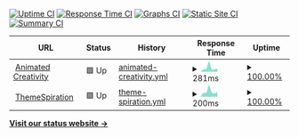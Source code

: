 [![Uptime CI](https://github.com/animatedcreativity/up/workflows/Uptime%20CI/badge.svg)](https://github.com/animatedcreativity/up/actions?query=workflow%3A%22Uptime+CI%22)
[![Response Time CI](https://github.com/animatedcreativity/up/workflows/Response%20Time%20CI/badge.svg)](https://github.com/animatedcreativity/up/actions?query=workflow%3A%22Response+Time+CI%22)
[![Graphs CI](https://github.com/animatedcreativity/up/workflows/Graphs%20CI/badge.svg)](https://github.com/animatedcreativity/up/actions?query=workflow%3A%22Graphs+CI%22)
[![Static Site CI](https://github.com/animatedcreativity/up/workflows/Static%20Site%20CI/badge.svg)](https://github.com/animatedcreativity/up/actions?query=workflow%3A%22Static+Site+CI%22)
[![Summary CI](https://github.com/animatedcreativity/up/workflows/Summary%20CI/badge.svg)](https://github.com/animatedcreativity/up/actions?query=workflow%3A%22Summary+CI%22)

<!--start: status pages-->
<!-- This summary is generated by Upptime (https://github.com/upptime/upptime) -->
<!-- Do not edit this manually, your changes will be overwritten -->
<!-- prettier-ignore -->
| URL | Status | History | Response Time | Uptime |
| --- | ------ | ------- | ------------- | ------ |
| <img alt="" src="https://favicons.githubusercontent.com/animatedcreativity.com" height="13"> [Animated Creativity](https://animatedcreativity.com/) | 🟩 Up | [animated-creativity.yml](https://github.com/animatedcreativity/up/commits/HEAD/history/animated-creativity.yml) | <details><summary><img alt="Response time graph" src="./graphs/animated-creativity/response-time-week.png" height="20"> 281ms</summary><br><a href="https://up.ylo.one/history/animated-creativity"><img alt="Response time 259" src="https://img.shields.io/endpoint?url=https%3A%2F%2Fraw.githubusercontent.com%2Fanimatedcreativity%2Fup%2FHEAD%2Fapi%2Fanimated-creativity%2Fresponse-time.json"></a><br><a href="https://up.ylo.one/history/animated-creativity"><img alt="24-hour response time 347" src="https://img.shields.io/endpoint?url=https%3A%2F%2Fraw.githubusercontent.com%2Fanimatedcreativity%2Fup%2FHEAD%2Fapi%2Fanimated-creativity%2Fresponse-time-day.json"></a><br><a href="https://up.ylo.one/history/animated-creativity"><img alt="7-day response time 281" src="https://img.shields.io/endpoint?url=https%3A%2F%2Fraw.githubusercontent.com%2Fanimatedcreativity%2Fup%2FHEAD%2Fapi%2Fanimated-creativity%2Fresponse-time-week.json"></a><br><a href="https://up.ylo.one/history/animated-creativity"><img alt="30-day response time 270" src="https://img.shields.io/endpoint?url=https%3A%2F%2Fraw.githubusercontent.com%2Fanimatedcreativity%2Fup%2FHEAD%2Fapi%2Fanimated-creativity%2Fresponse-time-month.json"></a><br><a href="https://up.ylo.one/history/animated-creativity"><img alt="1-year response time 259" src="https://img.shields.io/endpoint?url=https%3A%2F%2Fraw.githubusercontent.com%2Fanimatedcreativity%2Fup%2FHEAD%2Fapi%2Fanimated-creativity%2Fresponse-time-year.json"></a></details> | <details><summary><a href="https://up.ylo.one/history/animated-creativity">100.00%</a></summary><a href="https://up.ylo.one/history/animated-creativity"><img alt="All-time uptime 99.94%" src="https://img.shields.io/endpoint?url=https%3A%2F%2Fraw.githubusercontent.com%2Fanimatedcreativity%2Fup%2FHEAD%2Fapi%2Fanimated-creativity%2Fuptime.json"></a><br><a href="https://up.ylo.one/history/animated-creativity"><img alt="24-hour uptime 100.00%" src="https://img.shields.io/endpoint?url=https%3A%2F%2Fraw.githubusercontent.com%2Fanimatedcreativity%2Fup%2FHEAD%2Fapi%2Fanimated-creativity%2Fuptime-day.json"></a><br><a href="https://up.ylo.one/history/animated-creativity"><img alt="7-day uptime 100.00%" src="https://img.shields.io/endpoint?url=https%3A%2F%2Fraw.githubusercontent.com%2Fanimatedcreativity%2Fup%2FHEAD%2Fapi%2Fanimated-creativity%2Fuptime-week.json"></a><br><a href="https://up.ylo.one/history/animated-creativity"><img alt="30-day uptime 99.92%" src="https://img.shields.io/endpoint?url=https%3A%2F%2Fraw.githubusercontent.com%2Fanimatedcreativity%2Fup%2FHEAD%2Fapi%2Fanimated-creativity%2Fuptime-month.json"></a><br><a href="https://up.ylo.one/history/animated-creativity"><img alt="1-year uptime 99.94%" src="https://img.shields.io/endpoint?url=https%3A%2F%2Fraw.githubusercontent.com%2Fanimatedcreativity%2Fup%2FHEAD%2Fapi%2Fanimated-creativity%2Fuptime-year.json"></a></details>
| <img alt="" src="https://favicons.githubusercontent.com/themespiration.com" height="13"> [ThemeSpiration](https://themespiration.com/) | 🟩 Up | [theme-spiration.yml](https://github.com/animatedcreativity/up/commits/HEAD/history/theme-spiration.yml) | <details><summary><img alt="Response time graph" src="./graphs/theme-spiration/response-time-week.png" height="20"> 200ms</summary><br><a href="https://up.ylo.one/history/theme-spiration"><img alt="Response time 192" src="https://img.shields.io/endpoint?url=https%3A%2F%2Fraw.githubusercontent.com%2Fanimatedcreativity%2Fup%2FHEAD%2Fapi%2Ftheme-spiration%2Fresponse-time.json"></a><br><a href="https://up.ylo.one/history/theme-spiration"><img alt="24-hour response time 290" src="https://img.shields.io/endpoint?url=https%3A%2F%2Fraw.githubusercontent.com%2Fanimatedcreativity%2Fup%2FHEAD%2Fapi%2Ftheme-spiration%2Fresponse-time-day.json"></a><br><a href="https://up.ylo.one/history/theme-spiration"><img alt="7-day response time 200" src="https://img.shields.io/endpoint?url=https%3A%2F%2Fraw.githubusercontent.com%2Fanimatedcreativity%2Fup%2FHEAD%2Fapi%2Ftheme-spiration%2Fresponse-time-week.json"></a><br><a href="https://up.ylo.one/history/theme-spiration"><img alt="30-day response time 191" src="https://img.shields.io/endpoint?url=https%3A%2F%2Fraw.githubusercontent.com%2Fanimatedcreativity%2Fup%2FHEAD%2Fapi%2Ftheme-spiration%2Fresponse-time-month.json"></a><br><a href="https://up.ylo.one/history/theme-spiration"><img alt="1-year response time 192" src="https://img.shields.io/endpoint?url=https%3A%2F%2Fraw.githubusercontent.com%2Fanimatedcreativity%2Fup%2FHEAD%2Fapi%2Ftheme-spiration%2Fresponse-time-year.json"></a></details> | <details><summary><a href="https://up.ylo.one/history/theme-spiration">100.00%</a></summary><a href="https://up.ylo.one/history/theme-spiration"><img alt="All-time uptime 100.00%" src="https://img.shields.io/endpoint?url=https%3A%2F%2Fraw.githubusercontent.com%2Fanimatedcreativity%2Fup%2FHEAD%2Fapi%2Ftheme-spiration%2Fuptime.json"></a><br><a href="https://up.ylo.one/history/theme-spiration"><img alt="24-hour uptime 100.00%" src="https://img.shields.io/endpoint?url=https%3A%2F%2Fraw.githubusercontent.com%2Fanimatedcreativity%2Fup%2FHEAD%2Fapi%2Ftheme-spiration%2Fuptime-day.json"></a><br><a href="https://up.ylo.one/history/theme-spiration"><img alt="7-day uptime 100.00%" src="https://img.shields.io/endpoint?url=https%3A%2F%2Fraw.githubusercontent.com%2Fanimatedcreativity%2Fup%2FHEAD%2Fapi%2Ftheme-spiration%2Fuptime-week.json"></a><br><a href="https://up.ylo.one/history/theme-spiration"><img alt="30-day uptime 100.00%" src="https://img.shields.io/endpoint?url=https%3A%2F%2Fraw.githubusercontent.com%2Fanimatedcreativity%2Fup%2FHEAD%2Fapi%2Ftheme-spiration%2Fuptime-month.json"></a><br><a href="https://up.ylo.one/history/theme-spiration"><img alt="1-year uptime 100.00%" src="https://img.shields.io/endpoint?url=https%3A%2F%2Fraw.githubusercontent.com%2Fanimatedcreativity%2Fup%2FHEAD%2Fapi%2Ftheme-spiration%2Fuptime-year.json"></a></details>

<!--end: status pages-->

[**Visit our status website →**](https://up.ylo.one)

